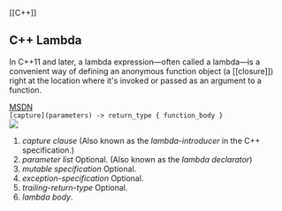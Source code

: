 [[C++]]
## C++ Lambda
In C++11 and later, a lambda expression—often called a lambda—is a convenient way of defining an anonymous function object (a [[closure]]) right at the location where it's invoked or passed as an argument to a function.  

[MSDN](https://docs.microsoft.com/en-us/cpp/cpp/lambda-expressions-in-cpp?view=msvc-170)  
`[capture](parameters) -> return_type { function_body }`  
![](https://s2.loli.net/2022/07/08/voRHn3ZxE9u7WPi.png)
1. _capture clause_ (Also known as the _lambda-introducer_ in the C++ specification.)
2. _parameter list_ Optional. (Also known as the _lambda declarator_)
3. _mutable specification_ Optional.
4. _exception-specification_ Optional.
5. _trailing-return-type_ Optional.
6. _lambda body_.